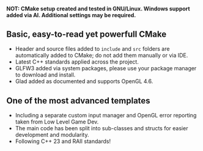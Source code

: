 #### NOT: CMake setup created and tested in GNU/Linux. Windows support added via AI. Additional settings may be required.

## Basic, easy-to-read yet powerfull CMake
- Header and source files added to `include` and `src` folders are automatically added to CMake; do not add them manually or via IDE.
- Latest C++ standards applied across the project.
- GLFW3 added via system packages, please use your package manager to download and install.
- Glad added as documented and supports OpenGL 4.6.

## One of the most advanced templates
- Including a separate custom input manager and OpenGL error reporting taken from Low Level Game Dev.
- The main code has been split into sub-classes and structs for easier development and modularity.
- Following C++ 23 and RAII standards!
